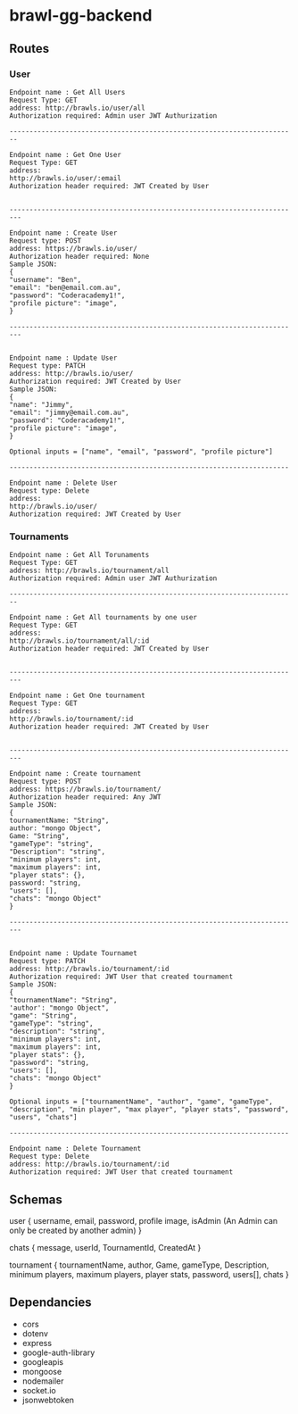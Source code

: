 # brawl-gg-backend

## Routes

### User

    Endpoint name : Get All Users
    Request Type: GET
    address: http://brawls.io/user/all
    Authorization required: Admin user JWT Authurization

    ------------------------------------------------------------------------

    Endpoint name : Get One User
    Request Type: GET
    address: 
    http://brawls.io/user/:email
    Authorization header required: JWT Created by User
    

    -------------------------------------------------------------------------

    Endpoint name : Create User
    Request type: POST
    address: https://brawls.io/user/
    Authorization header required: None
    Sample JSON:
    {
    "username": "Ben",
    "email": "ben@email.com.au",
    "password": "Coderacademy1!",
    "profile picture": "image",
    }

    -------------------------------------------------------------------------

    
    Endpoint name : Update User
    Request type: PATCH
    address: http://brawls.io/user/
    Authorization required: JWT Created by User
    Sample JSON:
    {
    "name": "Jimmy",
    "email": "jimmy@email.com.au",
    "password": "Coderacademy1!",
    "profile picture": "image",
    }

    Optional inputs = ["name", "email", "password", "profile picture"]

    ----------------------------------------------------------------------

    Endpoint name : Delete User
    Request type: Delete
    address: 
    http://brawls.io/user/
    Authorization required: JWT Created by User

### Tournaments

    Endpoint name : Get All Torunaments
    Request Type: GET
    address: http://brawls.io/tournament/all
    Authorization required: Admin user JWT Authurization

    ------------------------------------------------------------------------

    Endpoint name : Get All tournaments by one user
    Request Type: GET
    address: 
    http://brawls.io/tournament/all/:id
    Authorization header required: JWT Created by User
    

    -------------------------------------------------------------------------
    
    Endpoint name : Get One tournament
    Request Type: GET
    address: 
    http://brawls.io/tournament/:id
    Authorization header required: JWT Created by User
    

    -------------------------------------------------------------------------

    Endpoint name : Create tournament
    Request type: POST
    address: https://brawls.io/tournament/
    Authorization header required: Any JWT
    Sample JSON:
    {
    tournamentName: "String",
    author: "mongo Object",
    Game: "String",
    "gameType": "string",
    "Description": "string",
    "minimum players": int,
    "maximum players": int,
    "player stats": {},
    password: "string,
    "users": [],
    "chats": "mongo Object"
    }

    -------------------------------------------------------------------------

    
    Endpoint name : Update Tournamet
    Request type: PATCH
    address: http://brawls.io/tournament/:id
    Authorization required: JWT User that created tournament
    Sample JSON:
    {
    "tournamentName": "String",
    'author': "mongo Object",
    "game": "String",
    "gameType": "string",
    "description": "string",
    "minimum players": int,
    "maximum players": int,
    "player stats": {},
    "password": "string,
    "users": [],
    "chats": "mongo Object"
    }

    Optional inputs = ["tournamentName", "author", "game", "gameType", "description", "min player", "max player", "player stats", "password", "users", "chats"]

    ----------------------------------------------------------------------

    Endpoint name : Delete Tournament
    Request type: Delete
    address: http://brawls.io/tournament/:id
    Authorization required: JWT User that created tournament

## Schemas

user {
    username,
    email,
    password,
    profile image,
    isAdmin (An Admin can only be created by another admin)
}

chats {
    message,
    userId,
    TournamentId,
    CreatedAt
}

tournament {
    tournamentName,
    author,
    Game,
    gameType,
    Description,
    minimum players,
    maximum players,
    player stats,
    password,
    users[],
    chats
}

## Dependancies

- cors
- dotenv
- express
- google-auth-library
- googleapis
- mongoose
- nodemailer
- socket.io
- jsonwebtoken